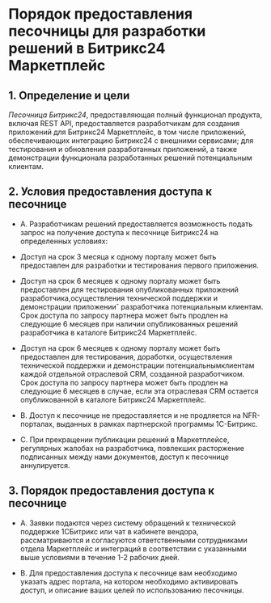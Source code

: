 # Порядок предоставления песочницы для разработки решений в Битрикс24 Маркетплейс

## 1. Определение и цели

_Песочница Битрикс24_, предоставляющая полный функционал продукта, включая REST API, предоставляется разработчикам для создания приложений для Битрикс24 Маркетплейс, в том числе приложений, обеспечивающих интеграцию Битрикс24 с внешними сервисами; для тестирования и обновления разработанных приложений, а также демонстрации функционала разработанных решений потенциальным клиентам.

## 2. Условия предоставления доступа к песочнице

- А. Разработчикам решений предоставляется возможность подать запрос на получение доступа к песочнице Битрикс24 на определенных условиях:
 - Доступ на срок 3 месяца к одному порталу может быть предоставлен для разработки и тестирования первого приложения.
 - Доступ на срок 6 месяцев к одному порталу может быть предоставлен для тестирования опубликованных приложений разработчика,осуществления технической поддержки и демонстрации приложении˘ разработчика потенциальным клиентам. Срок доступа по запросу партнера может быть продлен на следующие 6 месяцев при наличии опубликованных решений разработчика в каталоге Битрикс24 Маркетплейс.
 - Доступ на срок 6 месяцев к одному порталу может быть предоставлен для тестирования, доработки, осуществления технической поддержки и демонстрации потенциальнымклиентам каждой отдельной отраслевой CRM, созданной разработчиком. Срок доступа по запросу партнера может быть продлен на следующие 6 месяцев в случае, если эта отраслевая CRM остается опубликованной в каталоге Битрикс24 Маркетплейс.
   
- B. Доступ к песочнице не предоставляется и не продляется на NFR-порталах, выданных в рамках партнерской программы 1С-Битрикс.

- C. При прекращении публикации решений в Маркетплейсе, регулярных жалобах на разработчика, повлекших расторжение подписанных между нами документов, доступ к песочнице аннулируется.

## 3. Порядок предоставления доступа к песочнице 

- A. Заявки подаются через систему обращений к технической поддержке 1СБитрикс или чат в кабинете вендора, рассматриваются и согласуются ответственными сотрудниками отдела Маркетплейс и интеграций в соответствии с указанными выше условиями в течение 1-2 рабочих дней.

- B. Для предоставления доступа к песочнице вам необходимо указать адрес портала, на котором необходимо активировать доступ, и описание ваших целей по использованию песочницы.